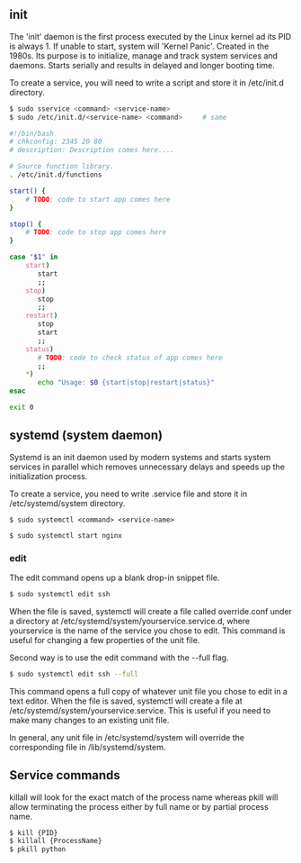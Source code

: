 ## init

The 'init' daemon is the first process executed by the Linux kernel ad its PID is always 1. If unable to start, system will 'Kernel Panic'. Created in the 1980s. Its purpose is to initialize, manage and track system services and daemons. Starts serially and results in delayed and longer booting time.

To create a service, you will need to write a script and store it in /etc/init.d directory.

```sh
$ sudo sservice <command> <service-name>
$ sudo /etc/init.d/<service-name> <command>     # same
```

```sh
#!/bin/bash
# chkconfig: 2345 20 80
# description: Description comes here....

# Source function library.
. /etc/init.d/functions

start() {
    # TODO: code to start app comes here
}

stop() {
    # TODO: code to stop app comes here
}

case "$1" in
    start)
       start
       ;;
    stop)
       stop
       ;;
    restart)
       stop
       start
       ;;
    status)
       # TODO: code to check status of app comes here
       ;;
    *)
       echo "Usage: $0 {start|stop|restart|status}"
esac

exit 0
```

## systemd (system daemon)

Systemd is an init daemon used by modern systems and starts system services in parallel which removes unnecessary delays and speeds up the initialization process.

To create a service, you need to write .service file and store it in /etc/systemd/system directory.

```console
$ sudo systemctl <command> <service-name>

$ sudo systemctl start nginx
```

### edit

The edit command opens up a blank drop-in snippet file.

```sh
$ sudo systemctl edit ssh
```

When the file is saved, systemctl will create a file called override.conf under a directory at /etc/systemd/system/yourservice.service.d, where yourservice is the name of the service you chose to edit. This command is useful for changing a few properties of the unit file.

Second way is to use the edit command with the --full flag.

```sh
$ sudo systemctl edit ssh --full
```

This command opens a full copy of whatever unit file you chose to edit in a text editor. When the file is saved, systemctl will create a file at /etc/systemd/system/yourservice.service. This is useful if you need to make many changes to an existing unit file.

In general, any unit file in /etc/systemd/system will override the corresponding file in /lib/systemd/system.

## Service commands

killall will look for the exact match of the process name whereas pkill will allow terminating the process either by full name or by partial process name.

```sh
$ kill {PID}
$ killall {ProcessName}
$ pkill python
```
